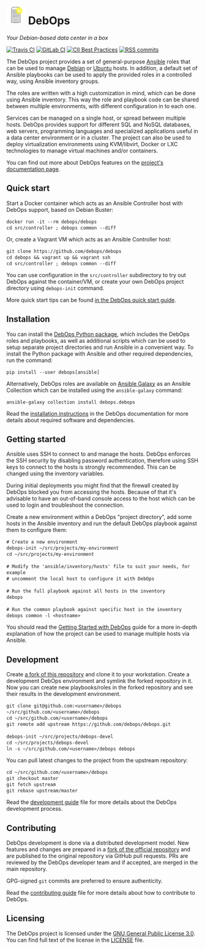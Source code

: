 # [![DebOps logo][debops-logo]](https://debops.org/) DebOps

*Your Debian-based data center in a box*

[![Travis CI][travis-ci]](https://travis-ci.org/debops/debops)
[![GitLab CI][gitlab-ci]](https://gitlab.com/debops/debops/pipelines)
[![CII Best Practices][cii-best-practices]](https://bestpractices.coreinfrastructure.org/en/projects/237)
[![RSS commits][rss-commits]](https://github.com/debops/debops/commits/master.atom)

[debops-logo]: https://raw.githubusercontent.com/debops/debops/master/lib/images/debops-small.png
[travis-ci]: https://img.shields.io/travis/debops/debops.svg?style=flat
[gitlab-ci]: https://gitlab.com/debops/debops/badges/master/pipeline.svg
[cii-best-practices]: https://bestpractices.coreinfrastructure.org/projects/237/badge
[rss-commits]: https://img.shields.io/badge/RSS-commits-orange.svg


The DebOps project provides a set of general-purpose [Ansible][ansible] roles
that can be used to manage [Debian][debian] or [Ubuntu][ubuntu] hosts. In
addition, a default set of Ansible playbooks can be used to apply the provided
roles in a controlled way, using Ansible inventory groups.

[ansible]: https://github.com/ansible/ansible/
[debian]: https://www.debian.org/
[ubuntu]: https://www.ubuntu.com/

The roles are written with a high customization in mind, which can be done
using Ansible inventory. This way the role and playbook code can be shared
between multiple environments, with different configuration in to each one.

Services can be managed on a single host, or spread between multiple hosts.
DebOps provides support for different SQL and NoSQL databases, web servers,
programming languages and specialized applications useful in a data center
environment or in a cluster. The project can also be used to deploy
virtualization environments using KVM/libvirt, Docker or LXC technologies to
manage virtual machines and/or containers.

You can find out more about DebOps features on the [project's documentation
page][debops-docs].

[debops-docs]: https://docs.debops.org/


## Quick start

Start a Docker container which acts as an Ansible Controller host with DebOps
support, based on Debian Buster:

    docker run -it --rm debops/debops
    cd src/controller ; debops common --diff

Or, create a Vagrant VM which acts as an Ansible Controller host:

    git clone https://github.com/debops/debops
    cd debops && vagrant up && vagrant ssh
    cd src/controller ; debops common --diff

You can use configuration in the `src/controller` subdirectory to try out
DebOps against the container/VM, or create your own DebOps project directory
using `debops-init` command.

More quick start tips can be found [in the DebOps quick start guide][quick-start].

[quick-start]: https://docs.debops.org/en/master/introduction/quick-start.html


Installation
------------

You can install the [DebOps Python package][debops-pypi], which includes the
DebOps roles and playbooks, as well as additional scripts which can be used to
setup separate project directories and run Ansible in a convenient way. To
install the Python package with Ansible and other required dependencies, run
the command:

    pip install --user debops[ansible]

[debops-pypi]: https://pypi.org/project/debops/

Alternatively, DebOps roles are available on [Ansible Galaxy][debops-galaxy]
as an Ansible Collection which can be installed using the `ansible-galaxy`
command:

    ansible-galaxy collection install debops.debops

[debops-galaxy]: https://galaxy.ansible.com/debops/debops/

Read the [installation instructions][install] in the DebOps documentation for
more details about required software and dependencies.

[install]: https://docs.debops.org/en/master/introduction/install.html


## Getting started

Ansible uses SSH to connect to and manage the hosts. DebOps enforces the SSH
security by disabling password authentication, therefore using SSH keys to
connect to the hosts is strongly recommended. This can be changed using the
inventory variables.

During initial deployments you might find that the firewall created by DebOps
blocked you from accessing the hosts. Because of that it's advisable to have an
out-of-band console access to the host which can be used to login and
troubleshoot the connection.

Create a new environment within a DebOps "project directory", add some hosts in
the Ansible inventory and run the default DebOps playbook against them to
configure them:

    # Create a new environment
    debops-init ~/src/projects/my-environment
    cd ~/src/projects/my-environment

    # Modify the 'ansible/inventory/hosts' file to suit your needs, for example
    # uncomment the local host to configure it with DebOps

    # Run the full playbook against all hosts in the inventory
    debops

    # Run the common playbook against specific host in the inventory
    debops common -l <hostname>

You should read the [Getting Started with DebOps][getting-started] guide for
a more in-depth explanation of how the project can be used to manage multiple
hosts via Ansible.

[getting-started]: https://docs.debops.org/en/master/introduction/getting-started.html


Development
-----------

Create [a fork of this repository][debops-fork] and clone it to your
workstation. Create a development DebOps environment and symlink the forked
repository in it. Now you can create new playbooks/roles in the forked
repository and see their results in the development environment.

    git clone git@github.com:<username>/debops ~/src/github.com/<username>/debops
    cd ~/src/github.com/<username>/debops
    git remote add upstream https://github.com/debops/debops.git

    debops-init ~/src/projects/debops-devel
    cd ~/src/projects/debops-devel
    ln -s ~/src/github.com/<username>/debops debops

You can pull latest changes to the project from the upstream repository:

    cd ~/src/github.com/<username>/debops
    git checkout master
    git fetch upstream
    git rebase upstream/master

Read the [development guide][devel-guide] file for more details about the
DebOps development process.

[devel-guide]: https://docs.debops.org/en/master/developer-guide/contribution-workflow.html


## Contributing

DebOps development is done via a distributed development model. New features
and changes are prepared in a [fork of the official repository][debops-fork]
and are published to the original repository via GitHub pull requests. PRs are
reviewed by the DebOps developer team and if accepted, are merged in the main
repository.

[debops-fork]: https://github.com/debops/debops/fork

GPG-signed `git` commits are preferred to ensure authenticity.

Read the [contributing guide][contrib-guide] file for more details about how to
contribute to DebOps.

[contrib-guide]: https://docs.debops.org/en/master/developer-guide/contributing.html


## Licensing

The DebOps project is licensed under the [GNU General Public License 3.0][gpl-3.0].
You can find full text of the license in the [LICENSE][license] file.

[gpl-3.0]: https://www.gnu.org/licenses/gpl-3.0
[license]: https://github.com/debops/debops/blob/master/LICENSE
